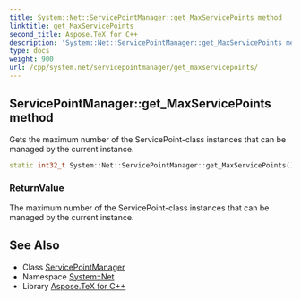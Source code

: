 ```yaml
---
title: System::Net::ServicePointManager::get_MaxServicePoints method
linktitle: get_MaxServicePoints
second_title: Aspose.TeX for C++
description: 'System::Net::ServicePointManager::get_MaxServicePoints method. Gets the maximum number of the ServicePoint-class instances that can be managed by the current instance in C++.'
type: docs
weight: 900
url: /cpp/system.net/servicepointmanager/get_maxservicepoints/
---
```

## ServicePointManager::get_MaxServicePoints method


Gets the maximum number of the ServicePoint-class instances that can be managed by the current instance.

```cpp
static int32_t System::Net::ServicePointManager::get_MaxServicePoints()
```


### ReturnValue

The maximum number of the ServicePoint-class instances that can be managed by the current instance.

## See Also

* Class [ServicePointManager](../)
* Namespace [System::Net](../../)
* Library [Aspose.TeX for C++](../../../)
